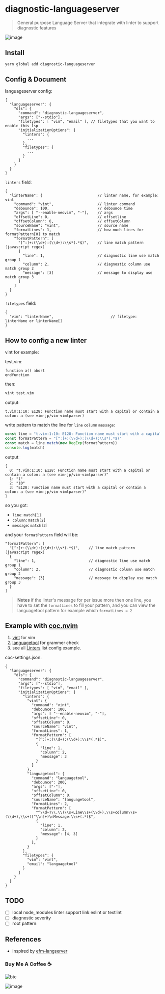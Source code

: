 # diagnostic-languageserver

> General purpose Language Server that integrate with
> linter to support diagnostic features

![image](https://user-images.githubusercontent.com/5492542/54408361-a1c1cd80-471c-11e9-8498-d7d928a40e28.png)

## Install

``` bash
yarn global add diagnostic-languageserver
```

## Config & Document

languageserver config:

``` jsonc
{
  "languageserver": {
    "dls": {
      "command": "diagnostic-languageserver",
      "args": ["--stdio"],
      "filetypes": [ "vim", "email" ], // filetypes that you want to enable this lsp
      "initializationOptions": {
        "linters": {
          ...
        },
        "filetypes": {
          ...
        }
      }
    }
  }
}
```

`linters` field:

```jsonc
{
  "linterName": {                         // linter name, for example: vint
    "command": "vint",                    // linter command
    "debounce": 100,                      // debounce time
    "args": [ "--enable-neovim", "-"],    // args
    "offsetLine": 0,                      // offsetline
    "offsetColumn": 0,                    // offsetColumn
    "sourceName": "vint",                 // source name
    "formatLines": 1,                     // how much lines for formatPattern[0] to match
    "formatPattern": [
      "[^:]+:(\\d+):(\\d+):\\s*(.*$)",    // line match pattern (javascript regex)
      {
        "line": 1,                        // diagnostic line use match group 1
        "column": 2,                      // diagnostic column use match group 2
        "message": [3]                    // message to display use match group 3
      }
    ]
  }
}
```

`filetypes` field:

```jsonc
{
  "vim": "linterName",                          // filetype: linterName or linterName[]
}
```

## How to config a new linter

vint for example:

test.vim:

``` vim
function a() abort
endfunction
```

then:

```bash
vint test.vim
```

output:

```text
t.vim:1:10: E128: Function name must start with a capital or contain a colon: a (see vim-jp/vim-vimlparser)
```

write pattern to match the line for `line` `column` `message`:

```javascript
const line = "t.vim:1:10: E128: Function name must start with a capital or contain a colon: a (see vim-jp/vim-vimlparser)"
const formatPattern = "[^:]+:(\\d+):(\\d+):\\s*(.*$)"
const match = line.match(new RegExp(formatPattern))
console.log(match)
```

output:

```text
{
  0: "t.vim:1:10: E128: Function name must start with a capital or contain a colon: a (see vim-jp/vim-vimlparser)"
  1: "1"
  2: "10"
  3: "E128: Function name must start with a capital or contain a colon: a (see vim-jp/vim-vimlparser)"
}
```

so you got:

- `line`: `match[1]`
- `column`: `match[2]`
- `message`: `match[3]`

and your `formatPattern` field will be:

```jsonc
"formatPattern": [
  "[^:]+:(\\d+):(\\d+):\\s*(.*$)",    // line match pattern (javascript regex)
  {
    "line": 1,                        // diagnostic line use match group 1
    "column": 2,                      // diagnostic column use match group 2
    "message": [3]                    // message to display use match group 3
  }
]
```

> **Notes**
> if the linter's message for per issue more then one line, you have to set the `formatLines` to fill your pattern,
> and you can view the languagetool pattern for example which `formatLines = 2`

## Example with [coc.nvim](https://github.com/neoclide/coc.nvim)

1. [vint](https://github.com/Kuniwak/vint) for vim
2. [languagetool](https://github.com/languagetool-org/languagetool) for grammer check
3. see all [Linters](https://github.com/iamcco/diagnostic-languageserver/wiki/Linters) list config example.

coc-settings.json:

``` jsonc
{
  "languageserver": {
    "dls": {
      "command": "diagnostic-languageserver",
      "args": ["--stdio"],
      "filetypes": [ "vim", "email" ],
      "initializationOptions": {
        "linters": {
          "vint": {
            "command": "vint",
            "debounce": 100,
            "args": [ "--enable-neovim", "-"],
            "offsetLine": 0,
            "offsetColumn": 0,
            "sourceName": "vint",
            "formatLines": 1,
            "formatPattern": [
              "[^:]+:(\\d+):(\\d+):\\s*(.*$)",
              {
                "line": 1,
                "column": 2,
                "message": 3
              }
            ]
          },
          "languagetool": {
            "command": "languagetool",
            "debounce": 200,
            "args": ["-"],
            "offsetLine": 0,
            "offsetColumn": 0,
            "sourceName": "languagetool",
            "formatLines": 2,
            "formatPattern": [
              "^\\d+?\\.\\)\\s+Line\\s+(\\d+),\\s+column\\s+(\\d+),\\s+([^\\n]+)\nMessage:\\s+(.*)$",
              {
                "line": 1,
                "column": 2,
                "message": [4, 3]
              }
            ],
          }
        },
        "filetypes": {
          "vim": "vint",
          "email": "languagetool"
        }
      }
    }
  }
}
```

## TODO

- [ ] local node_modules linter support link eslint or textlint
- [ ] diagnostic severity
- [ ] root pattern

## References

- inspired by [efm-langserver](https://github.com/mattn/efm-langserver)

### Buy Me A Coffee ☕️

![btc](https://img.shields.io/keybase/btc/iamcco.svg?style=popout-square)

![image](https://user-images.githubusercontent.com/5492542/42771079-962216b0-8958-11e8-81c0-520363ce1059.png)
